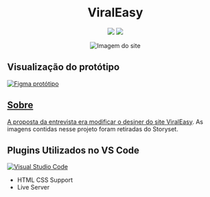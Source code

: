 


<h1 align="center"> ViralEasy </h1>

<!-- Imagens das Ferramentas/Frameworks utilizados -->

<p align="center">
  <img  src="https://img.shields.io/badge/HTML5-E34F26?style=for-the-badge&logo=html5&logoColor=white">
  <img  src="https://img.shields.io/badge/CSS3-1572B6?style=for-the-badge&logo=css3&logoColor=white">
</p>

<!-- Imagens/GIF do Site -->
<p align="center">
  <img alt="Imagem do site" src="https://user-images.githubusercontent.com/74029212/149035789-09fd1a1b-0df0-47de-8fb3-a0f3b226f386.png" />
</p>

<!-- Protótipo do figma -->

<h2>Visualização do protótipo</h2>
<a target="_blank" href="https://www.figma.com/community/file/1058404911191588693/App_Medicina">
  <img alt="Figma protótipo" src="https://img.shields.io/badge/Figma-F24E1E?style=for-the-badge&logo=figma&logoColor=white"
</a>

<!-- Sobre o projeto -->

<h2>Sobre</h2>
A proposta da entrevista era modificar o desiner do site <a target="_blank" href="https://viraleasy.app/#site-content">ViralEasy</a>.
As imagens contidas nesse projeto foram retiradas do Storyset.

  
<!-- Plugins VS Code -->
  
<h2>Plugins Utilizados no VS Code</h2>
<a target="_blank" href="https://code.visualstudio.com">
  <img alt="Visual Studio Code" src="https://img.shields.io/badge/Visual_Studio_Code-0078D4?style=for-the-badge&logo=visual%20studio%20code&logoColor=white" />
</a>
<p>
  <ul>
    <li>HTML CSS Support</li>
    <li>Live Server</li>
  </ul>
</p>
